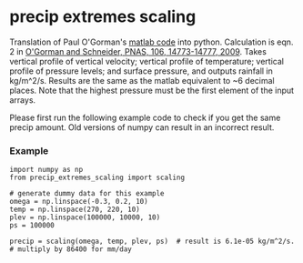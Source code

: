 # precip extremes scaling

Translation of Paul O'Gorman's [matlab code](http://www.mit.edu/~pog/src/precip_extremes_scaling.m) into python. Calculation is eqn. 2 in [O'Gorman and Schneider, PNAS, 106, 14773-14777, 2009](http://www.pnas.org/content/106/35/14773.abstract). Takes vertical profile of vertical velocity; vertical profile of temperature; vertical profile of pressure levels; and surface pressure, and outputs rainfall in kg/m^2/s. Results are the same as the matlab equivalent to ~6 decimal places. Note that the highest pressure must be the first element of the input arrays.

Please first run the following example code to check if you get the same precip amount. Old versions of numpy can result in an incorrect result.

### Example
```
import numpy as np
from precip_extremes_scaling import scaling

# generate dummy data for this example
omega = np.linspace(-0.3, 0.2, 10)
temp = np.linspace(270, 220, 10)
plev = np.linspace(100000, 10000, 10)
ps = 100000

precip = scaling(omega, temp, plev, ps)  # result is 6.1e-05 kg/m^2/s.
# multiply by 86400 for mm/day
```
